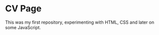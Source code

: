 # CV Page
This was my first repository, experimenting with HTML, CSS and later on some JavaScript. 
